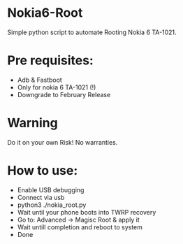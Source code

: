 # Nokia6-Root
Simple python script to automate Rooting Nokia 6 TA-1021.

# Pre requisites:
- Adb & Fastboot
- Only for nokia 6 TA-1021 (!)
- Downgrade to February Release

# Warning
Do it on your own Risk! No warranties.


# How to use:
- Enable USB debugging
- Connect via usb
- python3 ./nokia_root.py
- Wait until your phone boots into TWRP recovery
- Go to: Advanced -> Magisc Root & apply it
- Wait untill completion and reboot to system
- Done
